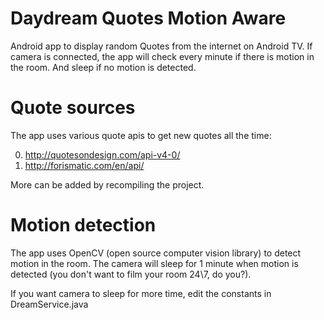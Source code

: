 Daydream Quotes Motion Aware
============================

Android app to display random Quotes from the internet on Android TV. 
If camera is connected, the app will check every minute if there is motion in the room. And sleep if no motion is detected.

Quote sources
=============

The app uses various quote apis to get new quotes all the time:

0. http://quotesondesign.com/api-v4-0/
1. http://forismatic.com/en/api/

More can be added by recompiling the project.

Motion detection
================

The app uses OpenCV (open source computer vision library) to detect motion in the room.
The camera will sleep for 1 minute when motion is detected (you don't want to film your room 24\7, do you?).

If you want camera to sleep for more time, edit the constants in DreamService.java
